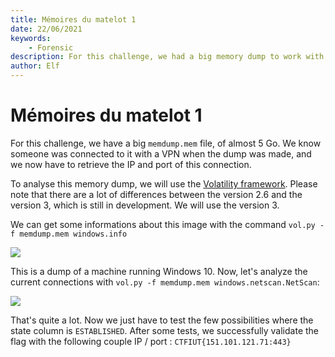 ```yaml
---
title: Mémoires du matelot 1
date: 22/06/2021
keywords:
    - Forensic
description: For this challenge, we had a big memory dump to work with, and were asked to retrieve the IP and port of someone that was connected to the machine using a VPN.
author: Elf
---
```


# Mémoires du matelot 1

For this challenge, we have a big `memdump.mem` file, of almost 5 Go. We know someone was connected to it with a VPN when the dump was made, and we now have to retrieve the IP and port of this connection.

To analyse this memory dump, we will use the [Volatility framework](https://github.com/volatilityfoundation/volatility3). Please note that there are a lot of differences between the version 2.6 and the version 3, which is still in development. We will use the version 3.

We can get some informations about this image with the command `vol.py -f memdump.mem windows.info`

![](/articles/memoires_du_matelot/info.png)

This is a dump of a machine running Windows 10.
Now, let's analyze the current connections with `vol.py -f memdump.mem windows.netscan.NetScan`:

![](/articles/memoires_du_matelot/netscan.png)

That's quite a lot. Now we just have to test the few possibilities where the state column is `ESTABLISHED`.
After some tests, we successfully validate the flag with the following couple IP / port : `CTFIUT{151.101.121.71:443}`
